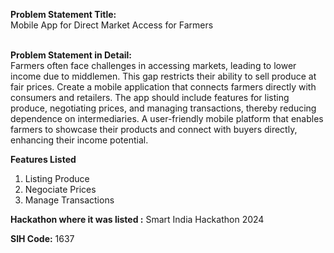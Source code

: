 **Problem Statement Title:**<br>
Mobile App for Direct Market Access for Farmers<br><br>

**Problem Statement in Detail:**<br>
Farmers often face challenges in accessing markets, leading to lower income due to middlemen. 
This gap restricts their ability to sell produce at fair prices. 
Create a mobile application that connects farmers directly with consumers and retailers. 
The app should include features for listing produce, negotiating prices, and managing transactions, 
thereby reducing dependence on intermediaries.
A user-friendly mobile platform that enables farmers to showcase their products and connect with buyers directly, enhancing their income potential.

**Features Listed**
<ol>
  <li>Listing Produce</li>
  <li>Negociate Prices</li>
  <li>Manage Transactions</li>
</ol>

**Hackathon where it was listed :** Smart India Hackathon 2024 <br>

**SIH Code:** 1637